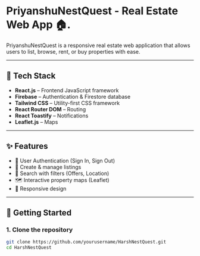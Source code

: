 # PriyanshuNestQuest - Real Estate Web App 🏠.

PriyanshuNestQuest is a responsive real estate web application that allows users to list, browse, rent, or buy properties with ease.

---

## 🔧 Tech Stack

- **React.js** – Frontend JavaScript framework
- **Firebase** – Authentication & Firestore database
- **Tailwind CSS** – Utility-first CSS framework
- **React Router DOM** – Routing
- **React Toastify** – Notifications
- **Leaflet.js** – Maps

---

## ✨ Features

- 🔐 User Authentication (Sign In, Sign Out)
- 🏡 Create & manage listings
- 🔎 Search with filters (Offers, Location)
- 🗺️ Interactive property maps (Leaflet)
- 📱 Responsive design

---

## 🚀 Getting Started

### 1. Clone the repository

```bash
git clone https://github.com/yourusername/HarshNestQuest.git
cd HarshNestQuest

